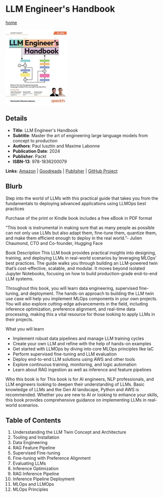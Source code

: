 # LLM Engineer's Handbook

[home](../)

![Cover Image](llm-engineer's-handbook.jpeg)

## Details

* **Title**: LLM Engineer's Handbook
* **Subtitle**: Master the art of engineering large language models from concept to production
* **Authors**: Paul Iusztin and Maxime Labonne
* **Publication Date**: 2024
* **Publisher**: Packt
* **ISBN-13**: 978-1836200079


**Links**: [Amazon](https://a.co/d/5H3ufht) |
[Goodreads](https://www.goodreads.com/book/show/216193554-llm-engineer-s-handbook) |
[Publisher](https://www.packtpub.com/en-au/product/llm-engineers-handbook-9781836200062) |
[GitHub Project](https://github.com/PacktPublishing/LLM-Engineers-Handbook)

## Blurb

Step into the world of LLMs with this practical guide that takes you from the fundamentals to deploying advanced applications using LLMOps best practices

Purchase of the print or Kindle book includes a free eBook in PDF format

“This book is instrumental in making sure that as many people as possible can not only use LLMs but also adapt them, fine-tune them, quantize them, and make them efficient enough to deploy in the real world.”- Julien Chaumond, CTO and Co-founder, Hugging Face

Book Description
This LLM book provides practical insights into designing, training, and deploying LLMs in real-world scenarios by leveraging MLOps' best practices. The guide walks you through building an LLM-powered twin that’s cost-effective, scalable, and modular. It moves beyond isolated Jupyter Notebooks, focusing on how to build production-grade end-to-end LLM systems.

Throughout this book, you will learn data engineering, supervised fine-tuning, and deployment. The hands-on approach to building the LLM twin use case will help you implement MLOps components in your own projects. You will also explore cutting-edge advancements in the field, including inference optimization, preference alignment, and real-time data processing, making this a vital resource for those looking to apply LLMs in their projects.

What you will learn
* Implement robust data pipelines and manage LLM training cycles
* Create your own LLM and refine with the help of hands-on examples
* Get started with LLMOps by diving into core MLOps principles like IaC
* Perform supervised fine-tuning and LLM evaluation
* Deploy end-to-end LLM solutions using AWS and other tools
* Explore continuous training, monitoring, and logic automation
* Learn about RAG ingestion as well as inference and feature pipelines

Who this book is for
This book is for AI engineers, NLP professionals, and LLM engineers looking to deepen their understanding of LLMs. Basic knowledge of LLMs and the Gen AI landscape, Python and AWS is recommended. Whether you are new to AI or looking to enhance your skills, this book provides comprehensive guidance on implementing LLMs in real-world scenarios.

## Table of Contents

1. Undersstanding the LLM Twin Concept and Architecture
2. Tooling and Installation
3. Data Engineering
4. RAG Feature Pipeline
5. Supervised Fine-tuning
6. Fine-tuning with Preference Alignment
7. Evaluating LLMs
8. Inference Optimization
9. RAG Inference Pipeline
10. Inference Pipeline Deployment
11. MLOps and LLMOps
12. MLOps Principles
